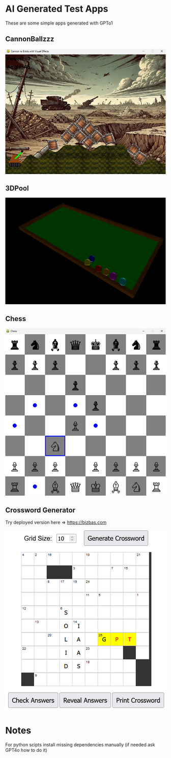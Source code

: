# AI Generated Test Apps

These are some simple apps generated with GPTo1

## CannonBallzzz
![Screenshot](./screenshots/cannon.png)

## 3DPool
![Screenshot](./screenshots/pool.png)

## Chess
![Screenshot](./screenshots/chess.png)

## Crossword Generator

Try deployed version here => https://bizbas.com

![Screenshot](./screenshots/cross.png)

# Notes

For python scipts install missing dependencies manually (if needed ask GPT4o how to do it)
